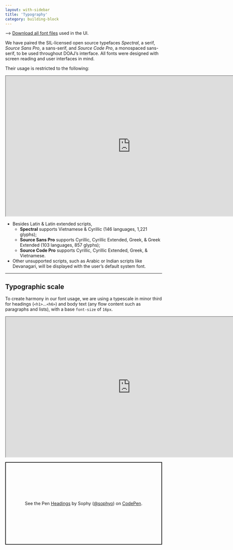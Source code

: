 ```yaml
---
layout: with-sidebar
title: 'Typography'
category: building-block
---
```


⟶ [Download all font files](/files/fonts.zip) used in the UI.

We have paired the SIL-licensed open source typefaces _Spectral_, a serif, _Source Sans Pro_, a sans-serif, and _Source Code Pro_, a monospaced sans-serif, to be used throughout DOAJ’s interface. All fonts were designed with screen reading and user interfaces in mind.

Their usage is restricted to the following:  

<iframe title="Typeface pairing on Figma" width="800" height="450" src="https://www.figma.com/embed?embed_host=share&url=https%3A%2F%2Fwww.figma.com%2Ffile%2FCLkv5unlaRSU5YABUNqN1v%2FBuilding-blocks%3Fnode-id%3D144%253A4" allowfullscreen></iframe>

- Besides Latin & Latin extended scripts,
  - **Spectral** supports Vietnamese & Cyrillic (146 languages, 1,221 glyphs);
  - **Source Sans Pro** supports Cyrillic, Cyrillic Extended, Greek, & Greek Extended (103 languages, 857 glyphs);
  - **Source Code Pro** supports Cyrillic, Cyrillic Extended, Greek, & Vietnamese.
- Other unsupported scripts, such as Arabic or Indian scripts like Devanagari, will be displayed with the user’s default system font.

---

## Typographic scale

To create harmony in our font usage, we are using a typescale in minor third for headings (`<h1>`...`<h6>`) and body text (any flow content such as paragraphs and lists), with a base `font-size` of `16px`.

<iframe title="Headings on Figma" width="800" height="450" src="https://www.figma.com/embed?embed_host=share&url=https%3A%2F%2Fwww.figma.com%2Ffile%2FCLkv5unlaRSU5YABUNqN1v%2FBuilding-blocks%3Fnode-id%3D60%253A9" allowfullscreen></iframe>

<p class="codepen" data-height="265" data-theme-id="0" data-default-tab="css" data-user="sophyo" data-slug-hash="eYYWzEQ" style="height: 265px; box-sizing: border-box; display: flex; align-items: center; justify-content: center; border: 2px solid; margin: 1em 0; padding: 1em;" data-pen-title="Headings">
  <span>See the Pen <a href="https://codepen.io/sophyo/pen/eYYWzEQ">
  Headings</a> by Sophy (<a href="https://codepen.io/sophyo">@sophyo</a>)
  on <a href="https://codepen.io">CodePen</a>.</span>
</p>

<script async src="https://static.codepen.io/assets/embed/ei.js"></script>
